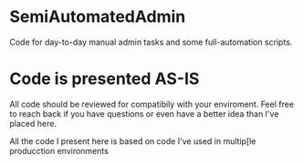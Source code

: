 # SemiAutomatedAdmin
Code for day-to-day manual admin tasks and some full-automation scripts.

# Code is presented AS-IS
All code should be reviewed for compatibily with your enviroment. Feel free to reach back if you have questions or even have a better idea than I've placed here.

All the code I present here is based on code I've used in multip[le producction environments
